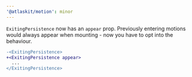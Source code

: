 ```yaml
---
'@atlaskit/motion': minor
---
```


`ExitingPersistence` now has an `appear` prop.
Previously entering motions would always appear when mounting - now you have to opt into the behaviour.

```diff
-<ExitingPersistence>
+<ExitingPersistence appear>
  ...
</ExitingPersistence>
```
